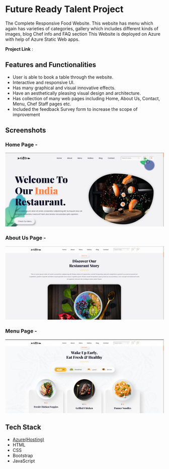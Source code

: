 # Future Ready Talent Project

The Complete Responsive Food Website. This website has menu which again has varieties of categories, gallery which includes different kinds of images, blog Chef info and FAQ section
This Website is deployed on Azure with help of Azure Static Web apps.

**Project Link** : 

## Features and Functionalities

- User is able to book a table through the website.
- Interactive and responsive UI.
- Has many graphical and visual innovative effects.
- Have an aesthetically pleasing visual design and architecture.
- Has collection of many web pages including Home, About Us, Contact, Menu, Chef Staff pages etc.
- Included the feedback Survey form to increase the scope of improvement 

## Screenshots
### Home Page -
![](assets/images/home.jpg)
### About Us Page - 
![](assets/images/about.jpg)
### Menu Page - 
![](assets/images/menu.jpg)


## Tech Stack

- [Azure(Hosting)](https://azure.microsoft.com/en-in/features/azure-portal/)
- HTML
- CSS
- Bootstrap
- JavaScript
